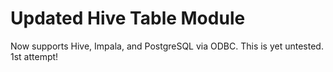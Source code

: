 # Updated Hive Table Module

Now supports Hive, Impala, and PostgreSQL via ODBC.
This is yet untested.  1st attempt!
